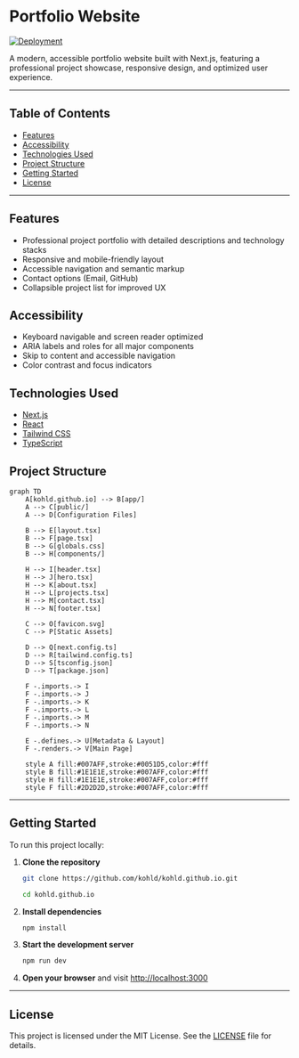 # Portfolio Website

[![Deployment](https://github.com/kohld/kohld.github.io/actions/workflows/deploy.yml/badge.svg?branch=main)](https://github.com/kohld/kohld.github.io/actions/workflows/deploy.yml)

A modern, accessible portfolio website built with Next.js, featuring a professional project showcase, responsive design, and optimized user experience.

---

## Table of Contents
- [Features](#features)
- [Accessibility](#accessibility)
- [Technologies Used](#technologies-used)
- [Project Structure](#project-structure)
- [Getting Started](#getting-started)
- [License](#license)

---

## Features
- Professional project portfolio with detailed descriptions and technology stacks
- Responsive and mobile-friendly layout
- Accessible navigation and semantic markup
- Contact options (Email, GitHub)
- Collapsible project list for improved UX

## Accessibility
- Keyboard navigable and screen reader optimized
- ARIA labels and roles for all major components
- Skip to content and accessible navigation
- Color contrast and focus indicators

## Technologies Used
- [Next.js](https://nextjs.org/)
- [React](https://react.dev/)
- [Tailwind CSS](https://tailwindcss.com/)
- [TypeScript](https://www.typescriptlang.org/)

## Project Structure

```mermaid
graph TD
    A[kohld.github.io] --> B[app/]
    A --> C[public/]
    A --> D[Configuration Files]
    
    B --> E[layout.tsx]
    B --> F[page.tsx]
    B --> G[globals.css]
    B --> H[components/]
    
    H --> I[header.tsx]
    H --> J[hero.tsx]
    H --> K[about.tsx]
    H --> L[projects.tsx]
    H --> M[contact.tsx]
    H --> N[footer.tsx]
    
    C --> O[favicon.svg]
    C --> P[Static Assets]
    
    D --> Q[next.config.ts]
    D --> R[tailwind.config.ts]
    D --> S[tsconfig.json]
    D --> T[package.json]
    
    F -.imports.-> I
    F -.imports.-> J
    F -.imports.-> K
    F -.imports.-> L
    F -.imports.-> M
    F -.imports.-> N
    
    E -.defines.-> U[Metadata & Layout]
    F -.renders.-> V[Main Page]
    
    style A fill:#007AFF,stroke:#0051D5,color:#fff
    style B fill:#1E1E1E,stroke:#007AFF,color:#fff
    style H fill:#1E1E1E,stroke:#007AFF,color:#fff
    style F fill:#2D2D2D,stroke:#007AFF,color:#fff
```

---

## Getting Started

To run this project locally:

1. **Clone the repository**
    ```sh
    git clone https://github.com/kohld/kohld.github.io.git
    
    cd kohld.github.io
    ```
2. **Install dependencies**
    ```sh
    npm install
    ```
3. **Start the development server**
    ```sh
    npm run dev
    ```
4. **Open your browser** and visit [http://localhost:3000](http://localhost:3000)

---

## License

This project is licensed under the MIT License. See the [LICENSE](LICENSE) file for details.


